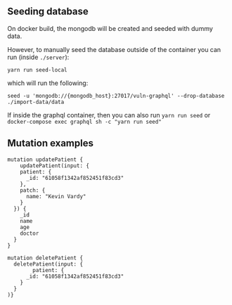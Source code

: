 ## Seeding database

On docker build, the mongodb will be created and seeded with dummy data.

However, to manually seed the database outside of the container you can run (inside `./server`):

`yarn run seed-local`

which will run the following:

`seed -u 'mongodb://{mongodb_host}:27017/vuln-graphql' --drop-database ./import-data/data`

If inside the graphql container, then you can also run `yarn run seed` or `docker-compose exec graphql sh -c "yarn run seed"`



## Mutation examples

```
mutation updatePatient {
	updatePatient(input: {
    patient: {
      _id: "61058f1342af852451f83cd3"
    },
    patch: {
      name: "Kevin Vardy"
    }
  }) {
    _id
    name
    age
    doctor
  }
}
```

```
mutation deletePatient {
  deletePatient(input: {
		patient: {
      _id: "61058f1342af852451f83cd3"
    }
  }
)}
```
